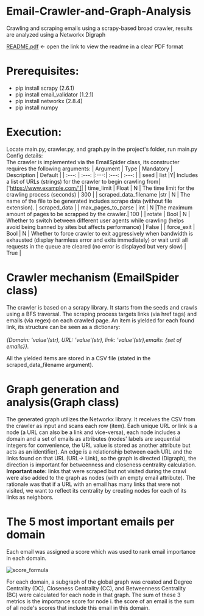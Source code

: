 # Email-Crawler-and-Graph-Analysis
Crawling and scraping emails using a scrapy-based broad crawler, results are analyzed using a Networkx Digraph

[README.pdf](https://github.com/adir-hil/Email-Crawler-and-Graph-Analysis/files/9126587/README.pdf) <- open the link to view the readme in a clear PDF format

# Prerequisites:
-	pip install scrapy (2.6.1)
-	pip install  email_validator  (1.2.1)
-	pip install networkx (2.8.4)
-	pip install numpy
# Execution:
Locate main.py, crawler.py, and graph.py in the project's folder, run main.py 
Config details:</br>
The crawler is implemented via the EmailSpider class, its constructer requires the following arguments:
| Argument | Type | Mandatory | Description | Default |
| :---: | :---: |:---:| :---: | :---: |
| seed | list |Y| Includes a list of URLs (strings) for the crawler to begin crawling from|['https://www.example.com/']|
| time_limit | Float | N | The time limit for the crawling process (seconds) | 300 |
| scraped_data_filename |str | N | The name of the file to be generated includes scrape data (without file extension). | scraped_data |
| max_pages_to_parse | int | N |The maximum amount of pages to be scrapped by the crawler.| 100 |
| rotate | Bool | N | Whether to switch between different user agents while crawling (helps avoid being banned by sites but affects performance) | False |
| force_exit | Bool | N | Whether to force crawler to exit aggressively when bandwidth is exhausted (display harmless error and exits immediately) or wait until all requests in the queue are cleared (no error is displayed  but very slow)  | True |
# Crawler mechanism (EmailSpider class)
The crawler is based on a scrapy library. It starts from the seeds and crawls using a BFS traversal. The scraping process targets links (via href tags) and emails (via regex) on each crawled page.  An item is yielded for each found link, its structure can be seen as a dictionary:</br>  
*{Domain: 'value'(str), URL: 'value'(str), link: 'value'(str),emails: {set of emails}}.*</br>

All the yielded items are stored in a CSV file (stated in the scraped_data_filename argument).

# Graph generation and analysis(Graph class)
The generated graph utilizes the Networkx library. It receives the CSV from the crawler as input and scans each row (item). Each unique URL or link is a node (a URL can also be a link and vice-versa), each node includes a domain and  a set of emails as attributes (nodes' labels are sequential integers for convenience, the URL value is stored as another attribute but acts as an identifier). An edge is a relationship between each URL and the links found on that URL (URL-> Link), so the graph is directed (Digraph), the direction is important for betweenness and closeness centrality calculation.</br>
**Important note:** links that were scraped but not visited during the crawl were also added to the graph as nodes (with an empty email attribute). The rationale was that if a URL with an email has many links that were not visited, we want to reflect its centrality by creating nodes for each of its links as neighbors.

# The 5 most important emails per domain

Each email was assigned a score which was used to rank email importance in each domain.

![score_formula](https://user-images.githubusercontent.com/75641817/179371553-7a85d317-4034-40c2-ac64-427867238542.png)


For each domain, a subgraph of the global graph was created and Degree Centrality (DC), Closeness Centrality (CC), and Betweenness Centrality (BC) were calculated for each node in that graph. The sum of these 3 metrics is the importance score for node i. the score of an email is the sum of all node's scores that include this email in this domain. 
